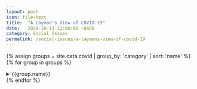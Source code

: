 ```yaml
---
layout: post
icon: file-text
title:  "A Layman's View of COVID-19"
date:   2020-10-13 12:00:00 -0600
category: Social Issues
permalink: /social-issues/a-laymans-view-of-covid-19
---
```


{% assign groups = site.data.covid | group_by: 'category' | sort: 'name' %}
{% for group in groups %}
  <details>
    <summary>{{group.name}}</summary>
      <ul class="timeline">
        {% for item in group.items %}
        <li class="entry">
          <time datetime="{{item.date}}">{{item.date}}</time>
          <span class="entry-title" markdown="1">[{{item.title}}]({{item.url}})</span>
        </li>
        {% endfor %}
      </ul>
  </details>
{% endfor %}

<!--
*With the deluge of information both fact and fiction as well as the active censorship of
people and ideas surrounding the pandemic I've decided to consolidate and distill what
seem consistent with the reality of the situation as I see it. Note that I am not an
expert in any field directly relevant to the topic. **This is a living document** I am
using as a personal reference. Perhaps you'll find it informative as well.
Comments and corrections welcome.*

<!--
#### Hygiene

If the masks are not disposed after use or effectively washed they can increase
the odds of infection by many pathogens beyond COVID-19. Some examples:

<article class="gallery">
    <figure class='gallery-item'>
        <img src="/media-library/social-issues/covid/mask-fuzzies-2.png" alt="Mask Fuzzies">
        <figcaption>
            Credit: <a href="https://twitter.com/s_kirton/status/1327559617988218880" target="_blank">@s_kirton</a>
        </figcaption>
    </figure>

    <figure class='gallery-item'>
        <img src="/media-library/social-issues/covid/mask-staph.png" alt="Mask Staph Infection">
        <figcaption>
            Credit: <a href="https://twitter.com/brianhopkinsmd/status/1327726053335257089" target="_blank">@brianhopkinsmd</a>
        </figcaption>
    </figure>
</article>

Interestingly a [research paper](https://pubmed.ncbi.nlm.nih.gov/18710327/) that includes [Fauci](#can-fauci-be-trusted)
as a co-author concludes that: <em>"The majority of deaths in the 1918-1919 influenza pandemic
likely resulted directly from secondary bacterial pneumonia caused by common upper
respiratory-tract bacteria."</em>

While masks are not mentioned in the study, I can't help but wonder if this is a risk that
should be considered in our current pandemic. Has any study evaluated this for COVID-19?

<!--
#### TODO: Notes

* <https://www.livescience.com/face-masks-eye-protection-covid-19-prevention.html>
* <https://pubmed.ncbi.nlm.nih.gov/32512240/>
* <https://dailycaller.com/2021/02/05/cdc-director-too-early-tell-bidens-mask-mandates-delivering-results/>
* <https://twitter.com/gummibear737/status/1317950332870266882>
* <https://web.archive.org/web/20201024175748/https://twitter.com/boriquagato/status/1320060492321296384>
* <https://www.acpjournals.org/doi/10.7326/M20-6817>
* <https://twitter.com/boriquagato/status/1316011001066778624>
* <https://twitter.com/boriquagato/status/1317203873954779137>
* <https://twitter.com/boriquagato/status/1317188082358169600>
* <https://twitter.com/Dierenbach/status/1317849186121977858>
* <https://twitter.com/boriquagato/status/1317915599310376961>
* <https://twitter.com/gummibear737/status/1339679017897746433>
* <https://twitter.com/boriquagato/status/1273737005361315840>
* <https://twitter.com/Kevin_McKernan/status/1320033814131986433>
* <https://twitter.com/boriquagato/status/1338838390058479617>
* <https://twitter.com/BrendanEich/status/1339367981084672000>
* <https://web.archive.org/web/20210104231143/https://twitter.com/boriquagato/status/1346232824542580736>
* <https://twitter.com/EricRWeinstein/status/1339996694084087808>
* <https://www.medrxiv.org/content/10.1101/2020.10.21.20208728v2.full.pdf>

#### Notes

* <https://twitter.com/gummibear737/status/1316427529792696320>

</section>
</details>

<details>
<summary markdown="1">
### Can you be reinfected
</summary>
<section markdown="1">
<!--
* <https://twitter.com/gummibear737/status/1313137235546566656>
* <https://twitter.com/boriquagato/status/1316031729035964417>
* <https://twitter.com/Daniilgor/status/1316501414793838592>
* <https://dailycaller.com/2021/01/14/public-health-england-study-covid-19-infection-protects-vaccine/>
* <https://twitter.com/gummibear737/status/1356381000587206657>
* <https://dailycaller.com/2021/02/26/one-dose-pfizer-vaccine-may-be-enough-studies/>
</section>
</details>
<!--
TODO:

* <https://twitter.com/boriquagato/status/1314635924635111424>
* <https://twitter.com/boriquagato/status/1315669937269202944>
* <https://twitter.com/zerohedge/status/1315652194281152512>
* <https://twitter.com/zerohedge/status/1315633168247132164>
* <https://twitter.com/boriquagato/status/1316057586819620864>
* <https://twitter.com/boriquagato/status/1316369696724316160>
* <https://twitter.com/gummibear737/status/1316423780495917059>
* <https://twitter.com/rubiconcapital_/status/1330597052234002434>
* <https://twitter.com/MarkChangizi/status/1294285483426697218>
* <https://twitter.com/boriquagato/status/1339233953325178884>
* <https://twitter.com/boriquagato/status/1342171437990256641>
* <https://twitter.com/zerohedge/status/1349052724915171328>
* <https://twitter.com/zerohedge/status/1350201249245917190>
* <https://web.archive.org/web/20201015153244/https://twitter.com/boriquagato/status/1316762826636234754>
* <https://twitter.com/FatEmperor/status/1364547567619608580>

* <https://twitter.com/boriquagato/status/1315659683915595781>
* <https://gab.com/boriquagato/posts/105640978647511894>
* <https://web.archive.org/web/20201113131145/https://twitter.com/boriquagato/status/1327237316923035659>
* <https://web.archive.org/web/20201201123740/https://threadreaderapp.com/thread/1332858118682849282.html>
* <https://twitter.com/Kevin_McKernan/status/1348730638040518656>
* <https://www.breitbart.com/science/2021/01/22/w-h-o-modifies-virus-testing-criteria-on-biden-inauguration-day-may-result-in-fewer-positives/>
* <https://twitter.com/AdamRutherford/status/1327901972419276800>
* <https://web.archive.org/web/20201117130817/https://twitter.com/boriquagato/status/1328686067168505857>
* <https://twitter.com/zerohedge/status/1350144620706082818>
* <https://www.zerohedge.com/covid-19/fda-admits-pcr-tests-give-false-results-prepares-ground-biden-virus-rescue-miracle>
* <https://twitter.com/NickHudsonCT/status/1351765358949109760>
* <https://twitter.com/boriquagato/status/1315366367902695424>
* <https://twitter.com/KSTaxEconomist/status/1316394273315729411>
* <https://twitter.com/ClareCraigPath/status/1317009458325786624>
* <https://twitter.com/boriquagato/status/1340300019094724608>
* <https://twitter.com/rubiconcapital_/status/1340722772281077761>
* <https://twitter.com/boriquagato/status/1335580172758683650>
* <https://twitter.com/jengleruk/status/1349779896705445889>
* <https://twitter.com/zerohedge/status/1335611210415415298>
* <https://twitter.com/boriquagato/status/1339552065656381443>
* <https://web.archive.org/web/20201227210257/https://twitter.com/boriquagato/status/1343301300306362368>
* <https://twitter.com/Kevin_McKernan/status/1348742268245712898>
* <https://www.zerohedge.com/covid-19/its-long-past-time-cdc-clean-covid-19-death-counts>
</section>
</details>

<details>
<summary markdown="1">
### Propaganda
</summary>
<section markdown="1">
<!--
* [Asymptomatic to Presymptomatic](https://twitter.com/BrendanEich/status/1340722551459172353)
* <https://www.zerohedge.com/political/who-deletes-naturally-acquired-immunity-its-website>
* <https://dailycaller.com/2021/01/24/california-hiding-key-coronavirus-data-gavin-newsom-mislead-public/>
</section>
</details>

<!--
* <https://twitter.com/boriquagato/status/1316135154352562177>
* <https://web.archive.org/web/20201228152416/https://twitter.com/boriquagato/status/1343577116730740736>

In regards to effectiveness for the multi-dose varieties it should not be surprising to hear
[reports](https://www.zerohedge.com/covid-19/er-nurse-tests-positive-covid-8-days-after-being-vaccinated)
of COVID infection after receiving only a single dose or [reports](https://www.msn.com/en-us/news/us/new-york-congressman-who-got-vaccine-diagnosed-with-covid/ar-BB1cKMAV)
of infection immediately after the second dose.

Assuming you [trust the CDC](#can-the-cdc-be-trusted), note that they have a system of [reporting adverse reactions](https://www.cdc.gov/coronavirus/2019-ncov/vaccines/safety/adverse-events.html) referred to as [VAERS](https://vaers.hhs.gov/).

Note that these vaccines have been authorized for emergency use. Also note that they have been granted legal immunity for any side-effects they may cause.

March 8, 2021:

There was a [outbreak](https://www.cbc.ca/news/canada/british-columbia/with-vaccinations-about-to-roll-out-b-c-health-officials-provide-update-on-covid-19-1.5941508)
reported in a British Columbia care home where 82% of residents were already vaccinated.

According to [Paul Stoffels](https://en.wikipedia.org/wiki/Paul_Stoffels):

> "a one-shot vaccine is considered by the World Health Organization to be the best option in pandemic settings, enhancing access, distribution and compliance."

Sounds reasonable but WHO comments have to be heavily [scrutinized](#can-the-who-be-trusted).

#### AstraZeneca

This is an [adenovirus-based vaccine](https://www.news-medical.net/health/What-are-Adenovirus-Based-Vaccines.aspx).

According to their [Preprint](https://papers.ssrn.com/sol3/papers.cfm?abstract_id=3777268),
it is 100% effective in reducing symptoms of COVID-19 enough that hospitalization can be avoided.
They also claim 76% protection after the first dose. Two doses are required and they can not be
given close together or it would be less effective.

December 8, 2020

There are [multiple](https://web.archive.org/web/20201216135047if_/https://www.zerohedge.com/geopolitical/astrazeneca-vaccine-only-62-effective-impact-elderly-unclear-more-data-needed)
[claims](https://www.zerohedge.com/covid-19/it-just-doesnt-work-expected-macron-questions-covid-vaccine-credibility-eu-approves)
that this effectiveness is exaggerated and possibly ineffective for those over
the age of 65.

February 7, 2011

It has been [reported](https://web.archive.org/web/20210207134547if_/https://www.zerohedge.com/covid-19/wake-call-astrazeneca-jab-fails-prevent-south-africa-strain) that this vaccine is less effective against the
South African strain.

See Dopesick series w/ Michael Keaton to see some background on the FDA

March 11, 2021

[7 European Nations Halt AstraZeneca Jabs On Reports Of "Serious" Blood Clots](https://www.zerohedge.com/markets/astrazeneca-slides-denmark-suspends-vaccinations-blood-clot-fears)

<!--
https://www.zerohedge.com/covid-19/german-researchers-link-astrazeneca-jab-rare-blood-clots

https://www.zerohedge.com/covid-19/top-eu-regulator-shares-results-astrazeneca-jab-safety-review-after-blood-clot-claims

https://www.zerohedge.com/geopolitical/uk-reports-25-new-cases-rare-blood-clots-linked-astrazeneca-jab

https://www.zerohedge.com/covid-19/berlin-halts-astrazeneca-jab-germany-investigates-study-shows-link-deadly-blood-clots

https://www.zerohedge.com/markets/american-health-regulators-slam-astrazeneca-releasing-incomplete-trial-data

https://dailycaller.com/2021/03/23/astrazeneca-vaccine-data-outdated-incomplete/

https://dailycaller.com/2021/03/23/astrazeneca-coronavirus-vaccine-national-institutes-of-health/

April 03, 2021

[Netherlands temporarily halts AstraZeneca COVID vaccinations](https://www.msn.com/en-us/news/world/netherlands-temporarily-halts-astrazeneca-covid-vaccinations/ar-BB1fgn1E) due to blood clot fears.

#### Johnson & Johnson - Janssen

February 27, 2021

The efficacy is [reportedly](https://www.zerohedge.com/markets/fda-clears-jnj-covid-19-shot-use-us-giving-americans-3rd-vaccine-choicee) 72% in the USA.
68% in Brazil, and 64% against the South African mutation.

March 4, 2021

According to the [CDC](https://www.cdc.gov/coronavirus/2019-ncov/vaccines/different-vaccines/janssen.html) this vaccine has 66.3% efficacy at preventing moderate to severe symptoms with a single dose.

This is NOT an mRNA vaccine.

April 8, 2021

[Second vaccine site paused after adverse reactions to Johnson & Johnson shots](https://nypost.com/2021/04/08/second-vaccine-site-paused-after-adverse-reactions-to-johnson-johnson-shots/)

April 13, 2021

[FDA recommends pausing use of J&J vaccine due to rare side effect](https://www.youtube.com/watch?v=j_cmQeEyTMQ)

#### Pfizer

The Pfizer vaccine is an mRNA vaccine.

Dec. 31, 2020

According to [this publication](https://www.nejm.org/doi/full/10.1056/NEJMoa2034577?query=RP) the efficacy
of the vaccine is 52% with one dose and 95% with two doses.

January 14, 2021

Congressman Espaillat [tested positive](https://www.msn.com/en-us/news/us/new-york-congressman-who-got-vaccine-diagnosed-with-covid/ar-BB1cKMAV) after receiving
both doses of this vaccine. Depending on [how that test was performed](#casedemic) this may
just be a false positive as he claims to have experienced no symptoms.

January 20, 2021

The Israeli's [claim](https://news.yahoo.com/israel-warning-single-dose-pfizer-124313138.html) that this is
exaggerated and that the first dose is only 33% effective.

February 3, 2021

India has [banned](https://geopolitic.org/2021/02/20/newsweek-fact-check-claims-india-vaccine-ban-mostly-false-while-admitting-de-facto-ban/) (at least temporarily) the use of this vaccine due to concerns over the side-effects.

February 18, 2021

It is [reported](https://dailycaller.com/2021/02/18/pfizer-moderna-vaccines-less-protection-south-african-coronavirus-variant/) that this vaccine is significantly less effective against the South African variant of COVID

March 9, 2021

The vaccine [appears](https://dailycaller.com/2021/03/09/pfizer-vaccine-effective-brazilian-coronavirus-variant/) to have similar efficacy against the Brazilian variant.

#### Moderna

This is an mRNA vaccine that requires two doses.

The company [claims](https://investors.modernatx.com/news-releases/news-release-details/moderna-covid-19-vaccine-retains-neutralizing-activity-against) effectiveness against the
UK variant but is six-times less effective against the South African variant.

The vaccine is approved for those age 18 and older.

[Side effects have been reported for those with cosmetic facial fillers](https://nypost.com/2020/12/25/moderna-covid-vaccine-has-caused-side-effects-for-those-with-cosmetic-facial-fillers)

> “Your immune system which causes inflammation is revved up when you get a vaccine, that’s how it’s supposed to work,”
> said Dr. Shirley Chi, who noted the side effects were easily treated by medical personnel.

Other allergic reactions are possible according to the company news release.

[California halted injections of Moderna Covid vaccine batch due to ‘higher-than-usual number of adverse events’](https://www.rt.com/usa/512825-moderna-california-vaccine-adverse-reactions/)

Interestingly the [FDA report](https://www.fda.gov/media/144434/download) doesn't seem to mention
which variant of COVID it is effective against and claims 94.5% efficacy in preventing infection
after the 2nd dose. This also mentions severe adverse reactions in 0.2% to 9.7% of participants
after the second dose. This seems rushed.

<!--
## (TODO) Further Reading

See the OneDrive covid folder

Gain of Function Research

Hank Aaron vaccine death?

WHO Quotes:

"we in the World Health Organization do not
advocate lockdowns as the primary means of control
of this virus. The only time we believe a lockdown is
justified is to buy you time to reorganize, regroup,
rebalance you resources, protect your health
workers who are exhausted, but by and large, we'd
rather not do it."

"Locdowns just have one consequence that you
musr never every belittle, and that is making poor
people an awful lot poorer.
Look what's happened to smallholder farmers all
over the world. Look what's happening to poverty
levels, It seems that we may well have a doubling of
world poverty by next year.
We may well have at least a doubling of child
malnutrition."

Stockholm syndrome and vaccines

vaccine passports and penn's bullshit episode on recycling bins

The general willingness to "be a good person" and as a result falling into regulatory slavery

epitope
	where antibodies bind on proteins

johnson and johnson discontinued
	are they now considered unvaccinated?

Omicron variant being used as an excuse to remove monoclonal antibodies?

JRE #1701
	Rhonda Patrick
	Vaccines
	@130:00
	- myocarditis
		- more likely from COVID than mrna vaccine?
		- but wouldn't you get COVID anyway? See israeli breakout...
			- and if you already had COVID, the vaccine side-effects are stronger...
	- What is Long Haul COVID?
		- mostly impacts the younger?
	- VAERS reporting. healht care professionals supposed to report.
		- Do they?
		- What is the time frame?
	- POTS
		Post orthostatic tachiocarcial syndrome?
	- "For most people vaccines are safe"
	- Spike protein
		- prefussion/postfusion
			- pfizer/J&J lock the spike protein so it won't expand
		- from virus is different than from vaccine
		- "we don't now if it's harmful"
			- not enough evidence
		- What of the side-effects then?
			- they don't stay in the injection site
			- biodistribution studies (from pfizer?)
				- Is this consistent with the FOIA request of the Japanese data?
			- She doesn't talk about the aggregation in the ovaries and bones
			- SIMOA test: 25% false positives for spike protein?
			- mRNA vaccines
				- associated with myocarditis
			- J&J uses adenoviral
				- linked to blood clots?
		- ADE: Abtibody dependent enhancement
			- might make viruses able to infect better
			- or causes immune system to be more sensitive and self-damage
			- caused by postfusion antibodies?
				- What about Israel?
		- Testing positive means what in practice?
		- vaccines reduce overall transmission?
			- this is questionable
		- why is the comparison between vaccinated vs unvaccinated
			- why not covid recovered?
		- since subsequent vaccines cause harder side-effects, what would the "boosters" do?
		- claims natural vs vaccinated immunity are equivalent in effectiveness
			- doubtful
		- Ivermectin
			- anecdotal evidence is limited
			- many studies are flawed
				- some people are getting Ivermectin alone
				- some are getting it in combination with numerous things
				- placebo groups seem iffy
				- this data then gets aggregated
				- benefit might be exaggerated?
				- what is the effectiveness on variants?
				- Does seem to shorten the time of infection?
				- Animal grade could be harful due to dosage issues
				- but is generally a safe drug
		- regeneron does not work against variant?
	- vs pregnancy?
		- COVID vs vaccine...
			- claims data suggests it's ok

=========
https://twitter.com/Kevin_McKernan/status/1664593777925693441
https://twitter.com/michaelpsenger/status/1664652835269799936
https://twitter.com/kevin_mckernan/status/1664725834349834240
https://pubmed.ncbi.nlm.nih.gov/36751569/
https://twitter.com/Kevin_McKernan/status/1666277215447728128
https://twitter.com/zerohedge/status/1665184139635568642
https://gab.com/DrSimoneGold/posts/110483044255732793
https://www.coffeeandcovid.com/p/bio-shocks-monday-june-5-2023-c-and
https://twitter.com/kevin_mckernan/status/1666265359626665984
https://gab.com/RealAlexJones/posts/110533842714426305
https://twitter.com/DailyCaller/status/1668644708342538241
https://twitter.com/Kevin_McKernan/status/1668630502415425536
https://twitter.com/Kevin_McKernan/status/1665735869687365633
https://www.zerohedge.com/political/more-100-young-children-suffered-seizures-after-covid-vaccination-study
https://twitter.com/EWoodhouse7/status/1667589750461456385
https://www.zerohedge.com/covid-19/first-people-sickened-covid-19-were-chinese-scientists-wuhan-institute-virology-say-us
https://twitter.com/RandPaul/status/1669023284212506632
https://search.brave.com/search?q=nattokinase+spike+protein&source=web
https://search.brave.com/search?q=FDA+mrna+vaccine+in+food+supply
https://search.brave.com/search?q=vaccines+in+plants+for+humans
https://www.kanekoa.news/p/exclusive-dr-peter-hotezs-funding
https://twitter.com/Kevin_McKernan/status/1673677453825327107
https://twitter.com/chrismartenson/status/1673680771138158594
https://twitter.com/RandPaul/status/1673700802316181506
https://twitter.com/Kevin_McKernan/status/1673701364654809088
https://twitter.com/Kevin_McKernan/status/1673707992984743937
https://twitter.com/Kevin_McKernan/status/1673668486051053568
https://www.hartgroup.org/green-monkey/
https://gab.com/disclosetv/posts/110596220987749752
https://twitter.com/Kevin_McKernan/status/1670541435991465986
https://twitter.com/Kevin_McKernan/status/1672231921772814336
https://twitter.com/Kevin_McKernan/status/1671502750343913477
https://twitter.com/jimmy_dore/status/1670501954156658688
https://twitter.com/randpaul/status/1669427976381890560
https://www.conservativereview.com/horowitz-confidential-pfizer-document-shows-the-company-observed-1-6-million-adverse-events-covering-nearly-every-organ-system-2661316948.html
https://dailycaller.com/2023/06/13/covid-patient-zero-wuhan-institute-virology-china/
https://twitter.com/p_mcculloughmd/status/1668447564226609153
https://www.conservativereview.com/horowitz-confidential-pfizer-document-shows-the-company-observed-1-6-million-adverse-events-covering-nearly-every-organ-system-2661316948.html
https://dailycaller.com/2023/06/27/ccp-ordered-destruction-early-covid-samples-order-shows/
https://twitter.com/Kevin_McKernan/status/1673801451070537728
https://twitter.com/YALiberty/status/1673812488477966336
https://gab.com/INFOWARS/posts/110628409347752456
https://www.zerohedge.com/covid-19/schachtel-how-flu-disappeared-during-covid-era
https://twitter.com/TheChiefNerd/status/1675131630611058689
https://www.washingtontimes.com/news/2021/oct/20/illegal-immigrants-exempt-dojs-vaccine-mandate-dep/
https://twitter.com/kevinnbass/status/1675904783935471618
https://twitter.com/Kevin_McKernan/status/1676269071157927944
https://www.zerohedge.com/covid-19/new-research-paper-mrna-covid-19-vaccines-are-gene-therapy-products
https://twitter.com/JesslovesMJK/status/1678051826112028678
https://twitter.com/TheChiefNerd/status/1676964681414754304
https://twitter.com/MakisMD/status/1665405441386455042
https://www.zerohedge.com/medical/alarming-sevenfold-increase-stevens-johnson-syndrome-linked-covid-19-and-vaccine
https://dailycaller.com/2023/07/12/covid-lab-leak-scientists-paper-likely/
https://notthebee.com/article/fauci-knew-in-february-of-2020-that-gain-of-function-research-had-been-taking-place-in-wuhan-prior-to-the-pandemic-
https://twitter.com/RandPaul/status/1679623731377733632
https://www.zerohedge.com/political/lancet-paper-post-vax-autopsies-nuked-after-attracting-special-attention-dr-peter
https://petermcculloughmd.substack.com/p/media-twists-rfks-remark-at-ny-press
https://twitter.com/RandPaul/status/1683104377601417221
https://www.zerohedge.com/political/covid-19-vagus-nerve-inflammation-may-lead-dysautonomia-new-study
https://twitter.com/Kevin_McKernan/status/1680551110757474304
https://www.zerohedge.com/political/cdc-used-journal-promote-masks-despite-unreliable-and-unsupported-data-new-analysis
https://www.zerohedge.com/covid-19/cdc-changed-definition-breakthrough-covid-19-after-emails-about-vaccine-failure
https://twitter.com/kevin_mckernan/status/1674555376102932482
https://www.zerohedge.com/covid-19/kids-almost-never-transmitted-covid-schools-major-new-study-finds
-->
